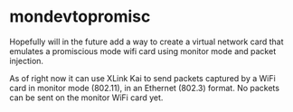 # mondevtopromisc
Hopefully will in the future add a way to create a virtual network card that emulates a promiscious mode wifi card using monitor mode and packet injection.

As of right now it can use XLink Kai to send packets captured by a WiFi card in monitor mode (802.11), in an Ethernet (802.3) format. 
No packets can be sent on the monitor WiFi card yet.

